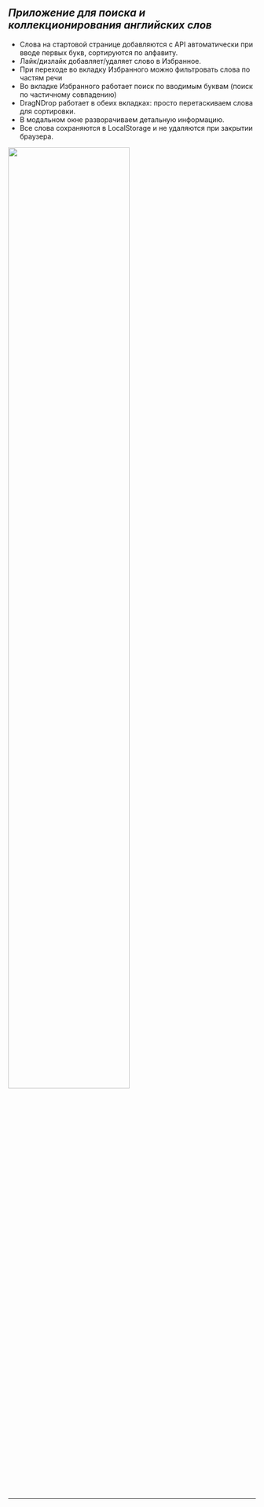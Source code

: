 ## _Приложение для поиска и коллекционирования английских слов_


- Слова на стартовой странице добавляются с API автоматически при вводе первых букв, сортируются по алфавиту.<br>
- Лайк/дизлайк добавляет/удаляет слово в Избранное. 
- При переходе во вкладку Избранного можно фильтровать слова по частям речи <br>
- Во вкладке Избранного работает поиск по вводимым буквам (поиск по частичному совпадению)
- DragNDrop работает в обеих вкладках: просто перетаскиваем слова для сортировки.
- В модальном окне разворачиваем детальную информацию. 
- Все слова сохраняются в LocalStorage и не удаляются при закрытии браузера. 

<img src="https://github.com/FomichevIvan/Test-SovComBank/tree/master/img/1.png" width="70%">
<hr>

